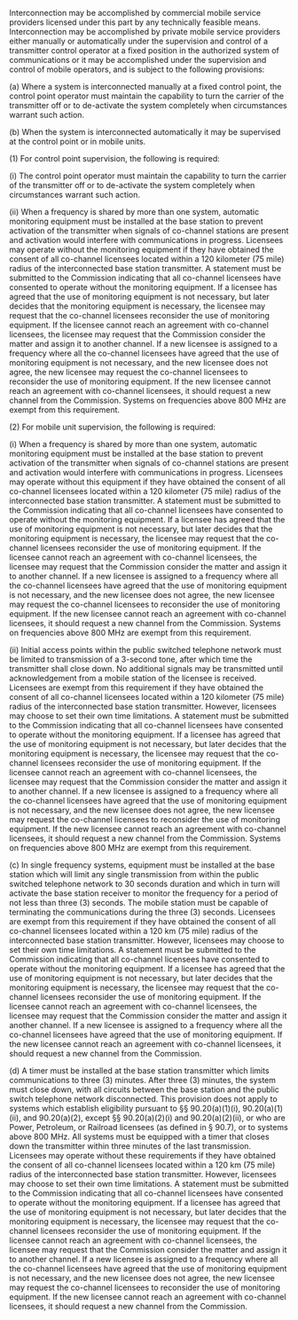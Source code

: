 Interconnection may be accomplished by commercial mobile service providers licensed under this part by any technically feasible means. Interconnection may be accomplished by private mobile service providers either manually or automatically under the supervision and control of a transmitter control operator at a fixed position in the authorized system of communications or it may be accomplished under the supervision and control of mobile operators, and is subject to the following provisions:

(a) Where a system is interconnected manually at a fixed control point, the control point operator must maintain the capability to turn the carrier of the transmitter off or to de-activate the system completely when circumstances warrant such action.

(b) When the system is interconnected automatically it may be supervised at the control point or in mobile units.

(1) For control point supervision, the following is required:
                

(i) The control point operator must maintain the capability to turn the carrier of the transmitter off or to de-activate the system completely when circumstances warrant such action.

(ii) When a frequency is shared by more than one system, automatic monitoring equipment must be installed at the base station to prevent activation of the transmitter when signals of co-channel stations are present and activation would interfere with communications in progress. Licensees may operate without the monitoring equipment if they have obtained the consent of all co-channel licensees located within a 120 kilometer (75 mile) radius of the interconnected base station transmitter. A statement must be submitted to the Commission indicating that all co-channel licensees have consented to operate without the monitoring equipment. If a licensee has agreed that the use of monitoring equipment is not necessary, but later decides that the monitoring equipment is necessary, the licensee may request that the co-channel licensees reconsider the use of monitoring equipment. If the licensee cannot reach an agreement with co-channel licensees, the licensee may request that the Commission consider the matter and assign it to another channel. If a new licensee is assigned to a frequency where all the co-channel licensees have agreed that the use of monitoring equipment is not necessary, and the new licensee does not agree, the new licensee may request the co-channel licensees to reconsider the use of monitoring equipment. If the new licensee cannot reach an agreement with co-channel licensees, it should request a new channel from the Commission. Systems on frequencies above 800 MHz are exempt from this requirement.

(2) For mobile unit supervision, the following is required:

(i) When a frequency is shared by more than one system, automatic monitoring equipment must be installed at the base station to prevent activation of the transmitter when signals of co-channel stations are present and activation would interfere with communications in progress. Licensees may operate without this equipment if they have obtained the consent of all co-channel licensees located within a 120 kilometer (75 mile) radius of the interconnected base station transmitter. A statement must be submitted to the Commission indicating that all co-channel licensees have consented to operate without the monitoring equipment. If a licensee has agreed that the use of monitoring equipment is not necessary, but later decides that the monitoring equipment is necessary, the licensee may request that the co-channel licensees reconsider the use of monitoring equipment. If the licensee cannot reach an agreement with co-channel licensees, the licensee may request that the Commission consider the matter and assign it to another channel. If a new licensee is assigned to a frequency where all the co-channel licensees have agreed that the use of monitoring equipment is not necessary, and the new licensee does not agree, the new licensee may request the co-channel licensees to reconsider the use of monitoring equipment. If the new licensee cannot reach an agreement with co-channel licensees, it should request a new channel from the Commission. Systems on frequencies above 800 MHz are exempt from this requirement.

(ii) Initial access points within the public switched telephone network must be limited to transmission of a 3-second tone, after which time the transmitter shall close down. No additional signals may be transmitted until acknowledgement from a mobile station of the licensee is received. Licensees are exempt from this requirement if they have obtained the consent of all co-channel licensees located within a 120 kilometer (75 mile) radius of the interconnected base station transmitter. However, licensees may choose to set their own time limitations. A statement must be submitted to the Commission indicating that all co-channel licensees have consented to operate without the monitoring equipment. If a licensee has agreed that the use of monitoring equipment is not necessary, but later decides that the monitoring equipment is necessary, the licensee may request that the co-channel licensees reconsider the use of monitoring equipment. If the licensee cannot reach an agreement with co-channel licensees, the licensee may request that the Commission consider the matter and assign it to another channel. If a new licensee is assigned to a frequency where all the co-channel licensees have agreed that the use of monitoring equipment is not necessary, and the new licensee does not agree, the new licensee may request the co-channel licensees to reconsider the use of monitoring equipment. If the new licensee cannot reach an agreement with co-channel licensees, it should request a new channel from the Commission. Systems on frequencies above 800 MHz are exempt from this requirement.

(c) In single frequency systems, equipment must be installed at the base station which will limit any single transmission from within the public switched telephone network to 30 seconds duration and which in turn will activate the base station receiver to monitor the frequency for a period of not less than three (3) seconds. The mobile station must be capable of terminating the communications during the three (3) seconds. Licensees are exempt from this requirement if they have obtained the consent of all co-channel licensees located within a 120 km (75 mile) radius of the interconnected base station transmitter. However, licensees may choose to set their own time limitations. A statement must be submitted to the Commission indicating that all co-channel licensees have consented to operate without the monitoring equipment. If a licensee has agreed that the use of monitoring equipment is not necessary, but later decides that the monitoring equipment is necessary, the licensee may request that the co-channel licensees reconsider the use of monitoring equipment. If the licensee cannot reach an agreement with co-channel licensees, the licensee may request that the Commission consider the matter and assign it another channel. If a new licensee is assigned to a frequency where all the co-channel licensees have agreed that the use of monitoring equipment. If the new licensee cannot reach an agreement with co-channel licensees, it should request a new channel from the Commission.

(d) A timer must be installed at the base station transmitter which limits communications to three (3) minutes. After three (3) minutes, the system must close down, with all circuits between the base station and the public switch telephone network disconnected. This provision does not apply to systems which establish eligibility pursuant to §§ 90.20(a)(1)(i), 90.20(a)(1)(ii), and 90.20(a)(2), except §§ 90.20(a)(2)(i) and 90.20(a)(2)(ii), or who are Power, Petroleum, or Railroad licensees (as defined in § 90.7), or to systems above 800 MHz. All systems must be equipped with a timer that closes down the transmitter within three minutes of the last transmission. Licensees may operate without these requirements if they have obtained the consent of all co-channel licensees located within a 120 km (75 mile) radius of the interconnected base station transmitter. However, licensees may choose to set their own time limitations. A statement must be submitted to the Commission indicating that all co-channel licensees have consented to operate without the monitoring equipment. If a licensee has agreed that the use of monitoring equipment is not necessary, but later decides that the monitoring equipment is necessary, the licensee may request that the co-channel licensees reconsider the use of monitoring equipment. If the licensee cannot reach an agreement with co-channel licensees, the licensee may request that the Commission consider the matter and assign it to another channel. If a new licensee is assigned to a frequency where all the co-channel licensees have agreed that the use of monitoring equipment is not necessary, and the new licensee does not agree, the new licensee may request the co-channel licensees to reconsider the use of monitoring equipment. If the new licensee cannot reach an agreement with co-channel licensees, it should request a new channel from the Commission.

